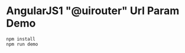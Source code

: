 AngularJS1 "@uirouter" Url Param Demo
=====================================

```
npm install
npm run demo
```
